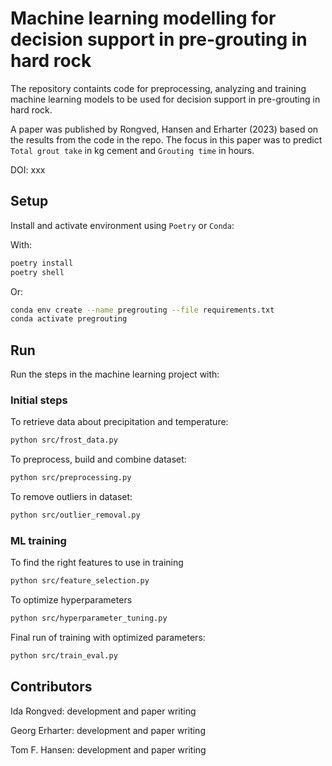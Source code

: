 # Machine learning modelling for decision support in pre-grouting in hard rock

The repository containts code for preprocessing, analyzing and training machine learning models to be used for decision support in pre-grouting in hard rock.

A paper was published by Rongved, Hansen and Erharter (2023) based on the results from the code in the repo. The focus in this paper was to predict `Total grout take` in kg cement and `Grouting time` in hours.

DOI: xxx

## Setup

Install and activate environment using `Poetry` or `Conda`:

With:

```bash
poetry install
poetry shell
```

Or:

```bash
conda env create --name pregrouting --file requirements.txt
conda activate pregrouting
```


## Run

Run the steps in the machine learning project with:

### Initial steps

To retrieve data about precipitation and temperature:

```bash
python src/frost_data.py
```

To preprocess, build and combine dataset:

```bash
python src/preprocessing.py
```

To remove outliers in dataset:

```bash
python src/outlier_removal.py
```


### ML training

To find the right features to use in training

```bash
python src/feature_selection.py
```

To optimize hyperparameters

```bash
python src/hyperparameter_tuning.py
```

Final run of training with optimized parameters:

```bash
python src/train_eval.py
```

## Contributors

Ida Rongved: development and paper writing

Georg Erharter: development and paper writing

Tom F. Hansen: development and paper writing

